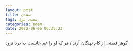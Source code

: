 ```yaml
---
layout: post
title: سعدی
tags: سعدی غزل
categories: poem
date: 2022-06-06 06:35:23
---
```


گوهر قیمتی از کام نهنگان آرند / هر که او را غم جانست به دریا نرود

